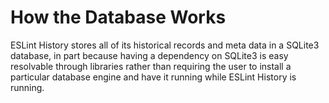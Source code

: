 # How the Database Works

ESLint History stores all of its historical records and meta data in a SQLite3 database, in part because having a dependency on SQLite3 is easy resolvable through libraries rather than requiring the user to install a particular database engine and have it running while ESLint History is running.
